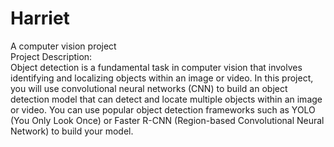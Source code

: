 # Harriet
 A computer vision project
 <br>
Project Description:
<br>
Object detection is a fundamental task in computer vision that involves identifying and localizing objects within an image or video. In this project, you will use convolutional neural networks (CNN) to build an object detection model that can detect and locate multiple objects within an image or video. You can use popular object detection frameworks such as YOLO (You Only Look Once) or Faster R-CNN (Region-based Convolutional Neural Network) to build your model.
